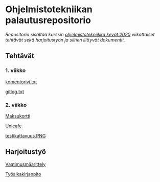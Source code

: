 ﻿# Ohjelmistotekniikan palautusrepositorio

*Repositorio sisältää kurssin [ohjelmistotekniikka kevät 2020](https://github.com/mluukkai/ohjelmistotekniikka-kevat-2020) viikottaiset tehtävät sekä harjoitustyön ja siihen liittyvät dokumentit.*

## Tehtävät

### 1. viikko

[komentorivi.txt](https://github.com/Jeemlei/ot-harjoitustyo/blob/master/laskarit/viikko1/komentorivi.txt)

[gitlog.txt](https://github.com/Jeemlei/ot-harjoitustyo/blob/master/laskarit/viikko1/gitlog.txt)

### 2. viikko

[Maksukortti](https://github.com/Jeemlei/ot-harjoitustyo/tree/master/laskarit/viikko2/Maksukortti)

[Unicafe](https://github.com/Jeemlei/ot-harjoitustyo/tree/master/laskarit/viikko2/Unicafe)

[testikattavuus.PNG](https://github.com/Jeemlei/ot-harjoitustyo/blob/master/laskarit/viikko2/testikattavuus.PNG)

## Harjoitustyö

[Vaatimusmäärittely](https://github.com/Jeemlei/ot-harjoitustyo/blob/master/dokumentointi/vaatimusmaarittely.md)

[Työaikakirjanpito](https://github.com/Jeemlei/ot-harjoitustyo/blob/master/dokumentointi/tuntikirjanpito.md)
